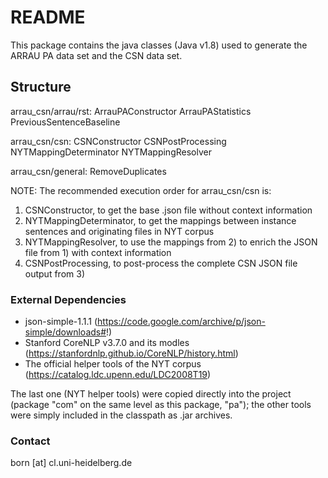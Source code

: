 # README #

This package contains the java classes (Java v1.8) used to generate the ARRAU PA data set and the CSN data set.

## Structure ###
arrau_csn/arrau/rst:	ArrauPAConstructor
				ArrauPAStatistics
				PreviousSentenceBaseline
				
arrau_csn/csn:			CSNConstructor
				CSNPostProcessing
				NYTMappingDeterminator
				NYTMappingResolver
				
arrau_csn/general:		RemoveDuplicates

NOTE: The recommended execution order for arrau_csn/csn is:
1) CSNConstructor, to get the base .json file without context information
2) NYTMappingDeterminator, to get the mappings between instance sentences and originating files in NYT corpus 
3) NYTMappingResolver, to use the mappings from 2) to enrich the JSON file from 1) with context information
4) CSNPostProcessing, to post-process the complete CSN JSON file output from 3)

### External Dependencies ###
* json-simple-1.1.1 (https://code.google.com/archive/p/json-simple/downloads#!)
* Stanford CoreNLP v3.7.0 and its modles (https://stanfordnlp.github.io/CoreNLP/history.html)
* The official helper tools of the NYT corpus (https://catalog.ldc.upenn.edu/LDC2008T19)

The last one (NYT helper tools) were copied directly into the project (package "com" on the same level as this package, "pa"); the other tools were simply included in the classpath as .jar archives.

### Contact ###
born [at] cl.uni-heidelberg.de